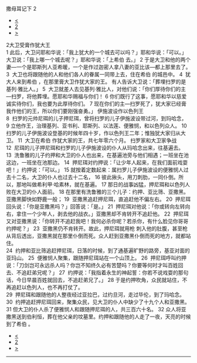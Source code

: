 ﻿





 撒母耳记下 2




* [<](bible/2SA01.md)
* [2](bible/2SA.md)
* [>](bible/2SA03.md)



 
2大卫受膏作犹大王  
1 此后，大卫问耶和华说：「我上犹大的一个城去可以吗？」耶和华说：「可以。」大卫说：「我上哪一个城去呢？」耶和华说：「上希伯 去。」 
2 于是大卫和他的两个妻—一个是耶斯列人亚希暖，一个是作过迦密人拿八妻的亚比该—都上那里去了。 
3  大卫也将跟随他的人和他们各人的眷属一同带上去，住在希伯 的城邑中。 
4  犹大人来到希伯 ，在那里膏大卫作犹大家的王。 有人告诉大卫说：「葬埋扫罗的是基列·雅比人。」 
5  大卫就差人去见基列·雅比人，对他们说：「你们厚待你们的主—扫罗，将他葬埋。愿耶和华赐福与你们！ 
6 你们既行了这事，愿耶和华以慈爱诚实待你们，我也要为此厚待你们。 
7 现在你们的主—扫罗死了，犹大家已经膏我作他们的王，所以你们要刚强奋勇。」 伊施波设作以色列王  
8  扫罗的元帅尼珥的儿子押尼珥，曾将扫罗的儿子伊施波设带过河，到玛哈念， 
9 立他作王，治理基列、亚书利、耶斯列、以法莲、便雅悯，和以色列众人。 
10  扫罗的儿子伊施波设登基的时候年四十岁，作以色列王二年；惟独犹大家归从大卫。 
11  大卫在希伯 作犹大家的王，共七年零六个月。 扫罗家和大卫家争战  
12  尼珥的儿子押尼珥和扫罗的儿子伊施波设的仆人从玛哈念出来，往基遍去。 
13  洗鲁雅的儿子约押和大卫的仆人也出来，在基遍池旁与他们相遇；一班坐在池这边，一班坐在池那边。 
14  押尼珥对约押说：「让少年人起来，在我们面前戏耍吧！」约押说：「可以。」 
15 就按着定数起来：属扫罗儿子伊施波设的便雅悯人过去十二名，大卫的仆人也过去十二名， 
16 彼此揪头，用刀刺肋，一同仆倒。所以，那地叫做希利甲·哈素林，就在基遍。 
17 那日的战事凶猛，押尼珥和以色列人败在大卫的仆人面前。 
18 在那里有洗鲁雅的三个儿子：约押、亚比筛、亚撒黑。亚撒黑脚快如野鹿一般； 
19  亚撒黑追赶押尼珥，直追赶他不偏左右。 
20  押尼珥回头说：「你是亚撒黑吗？」回答说：「是。」 
21  押尼珥对他说：「你或转向左转向右，拿住一个少年人，剥去他的战衣。」亚撒黑却不肯转开不追赶他。 
22  押尼珥又对亚撒黑说：「你转开不追赶我吧！我何必杀你呢？若杀你，有什么脸见你哥哥约押呢？」 
23  亚撒黑仍不肯转开。故此，押尼珥就用枪 刺入他的肚腹，甚至枪从背后透出，亚撒黑就在那里仆倒而死。众人赶到亚撒黑仆倒而死的地方，就都站住。  
24  约押和亚比筛追赶押尼珥，日落的时候，到了通基遍旷野的路旁，基亚对面的亚玛山。 
25  便雅悯人聚集，跟随押尼珥站在一个山顶上。 
26  押尼珥呼叫约押说：「刀剑岂可永远杀人吗？你岂不知终久必有苦楚吗？你要等何时才叫百姓回去、不追赶弟兄呢？」 
27  约押说：「我指着永生的神起誓：你若不说戏耍的那句话，今日早晨百姓就回去，不追赶弟兄了。」 
28 于是约押吹角，众民就站住，不再追赶以色列人，也不再打仗了。  
29  押尼珥和跟随他的人整夜经过亚拉巴，过约旦河，走过毕伦，到了玛哈念。  
30  约押追赶押尼珥回来，聚集众民，见大卫的仆人中缺少了十九个人和亚撒黑。 
31 但大卫的仆人杀了便雅悯人和跟随押尼珥的人，共三百六十名。 
32 众人将亚撒黑送到伯利恒，葬在他父亲的坟墓里。约押和跟随他的人走了一夜，天亮的时候到了希伯 。 
* [<](bible/2SA01.md)
* [2](bible/2SA.md)
* [>](bible/2SA03.md)





---










